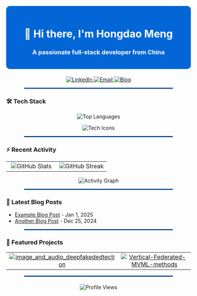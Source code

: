 <!-- 顶部装饰性标题区域 -->
<div align="center" style="background-color: #0366d6; color: white; padding: 20px; border-radius: 10px; margin-bottom: 20px;">
  <h1>👋 Hi there, I'm Hongdao Meng</h1>
  <h3>A passionate full-stack developer from China</h3>
</div>

<p align="center">
  <a href="https://linkedin.com/in/hongdao-meng-70222b306">
    <img src="https://img.shields.io/badge/LinkedIn-0077B5?style=for-the-badge&logo=linkedin&logoColor=white" alt="LinkedIn"/>
  </a>
  <a href="mailto:mycrofthd@gmail.com">
    <img src="https://img.shields.io/badge/Gmail-D14836?style=for-the-badge&logo=gmail&logoColor=white" alt="Email"/>
  </a>
  <a href="https://menghongdao.com">
    <img src="https://img.shields.io/badge/Blog-FF5722?style=for-the-badge&logo=blogger&logoColor=white" alt="Blog"/>
  </a>
</p>

<hr style="border: 1px solid #0366d6; width: 80%; margin:auto; margin-bottom:20px;">

### 🛠 Tech Stack

<!-- 语言统计卡片（移除了 layout 参数，并自定义蓝白配色） -->
<p align="center">
  <img src="https://github-readme-stats.vercel.app/api/top-langs/?username=Mycroft-s&hide_border=true&bg_color=ffffff&title_color=0366d6&text_color=24292e&icon_color=0366d6" alt="Top Languages"/>
</p>

<!-- 技术图标 -->
<p align="center">
  <img src="https://skillicons.dev/icons?i=js,ts,py,java,react,vue,nodejs,aws,docker,git,github,linux,mysql,redis&perline=7" alt="Tech Icons" />
</p>

<hr style="border: 1px solid #0366d6; width: 80%; margin:auto; margin-bottom:20px;">

### ⚡ Recent Activity

<!-- 使用表格让 GitHub Stats 与 Streak 卡片并排显示，同时自定义蓝白配色 -->
<table align="center">
  <tr>
    <td width="50%" align="center">
      <img src="https://github-readme-stats.vercel.app/api?username=Mycroft-s&show_icons=true&theme=radical&hide_border=true" alt="GitHub Stats" />
    </td>
    <td width="50%" align="center">
      <img src="https://github-readme-streak-stats.herokuapp.com/?user=Mycroft-s&theme=radical&hide_border=true" alt="GitHub Streak" />
    </td>
  </tr>
</table>

   


<!-- GitHub 活动图（自定义蓝白配色） -->
<p align="center">
  <img src="https://github-readme-activity-graph.vercel.app/graph?username=Mycroft-s&hide_border=true&bg_color=ffffff&color=0366d6&line=0366d6&point=0366d6" alt="Activity Graph" />
</p>

<hr style="border: 1px solid #0366d6; width: 80%; margin:auto; margin-bottom:20px;">

### 📝 Latest Blog Posts

<!-- BLOG-POST-LIST:START -->
<!-- 此处内容可通过 GitHub Action 自动更新 -->
- [Example Blog Post](https://yourblog.com/example-post) - Jan 1, 2025
- [Another Blog Post](https://yourblog.com/another-post) - Dec 25, 2024
<!-- BLOG-POST-LIST:END -->

<hr style="border: 1px solid #0366d6; width: 80%; margin:auto; margin-bottom:20px;">

### 🚀 Featured Projects

<table>
  <tr>
    <td width="50%" align="center">
      <a href="https://github.com/Mycroft-s/image_and_audio_deepfakededtection">
        <img src="https://github-readme-stats.vercel.app/api/pin/?username=Mycroft-s&repo=image_and_audio_deepfakededtection&hide_border=true&bg_color=ffffff&title_color=0366d6&text_color=24292e&icon_color=0366d6" alt="image_and_audio_deepfakededtection"/>
      </a>
    </td>
    <td width="50%" align="center">
      <a href="https://github.com/Mycroft-s/Vertical-Federated-MVML-methods">
        <img src="https://github-readme-stats.vercel.app/api/pin/?username=Mycroft-s&repo=Vertical-Federated-MVML-methods&hide_border=true&bg_color=ffffff&title_color=0366d6&text_color=24292e&icon_color=0366d6" alt="Vertical-Federated-MVML-methods"/>
      </a>
    </td>
  </tr>
</table>

<hr style="border: 1px solid #0366d6; width: 80%; margin:auto; margin-bottom:20px;">

<!-- 访问量统计（可根据需要决定是否保留） -->
<p align="center">
  <img src="https://komarev.com/ghpvc/?username=Mycroft-s&color=blueviolet&style=flat-square" alt="Profile Views"/>
</p>
